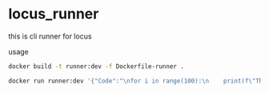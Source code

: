 # locus_runner

this is cli runner for locus

usage

```sh
docker build -t runner:dev -f Dockerfile-runner . 

docker run runner:dev '{"Code":"\nfor i in range(100):\n    print(f\"This is number :-{i}\")\n","Language":"python"}'
```



